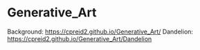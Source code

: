 # Generative_Art

Background: https://cpreid2.github.io/Generative_Art/
Dandelion: https://cpreid2.github.io/Generative_Art/Dandelion
